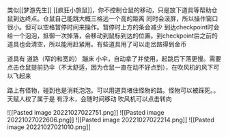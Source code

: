 类似[[梦游先生]] [[疯狂小旅鼠]]，你不控制仓鼠的移动，只是放下道具等帮助仓鼠到达终点。仓鼠自己能跳大概三格远一个高的距离
同时会滚屏，所以操作窗口很小。但可以空格暂停时间来操作。暂停时上方的条会减少
到达checkpoint时会给一个泡泡，抵御一次掉落，会移动到鼠标到达的位置。到checkpoint后之前的道具也会清空，所以能用赶紧用。有些道具用了可以走岔路得到金币

道具有
道路（窄的和宽的）
蹦床 
小伞，自动拿了并使用，起跳后下落更慢。需要点击仓鼠提前扔伞（不太舒适，因为仓鼠一直在动不好点到），在吹风机的风下可以飞起来

路上有怪物，碰到也是消耗泡泡。可以用道具堵住怪物的路。怪物可以被踩死。。天赋人权了属于是
有浮木，会随时间移动
吹风机可以点击转向

![[Pasted image 20221027022751.png]]
![[Pasted image 20221027022606.png]]
![[Pasted image 20221027022214.png]]
![[Pasted image 20221027021010.png]]